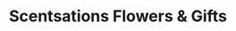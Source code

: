 ---
title: "Scentsations Flowers & Gifts"
url: /bristol/scentsations-flowers-und-gifts/
shop: Blumen
---